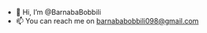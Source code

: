 - 👋 Hi, I’m @BarnabaBobbili
- 📫 You can reach me on barnababobbili098@gmail.com

<!---
BarnabaBobbili/BarnabaBobbili is a ✨ special ✨ repository because its `README.md` (this file) appears on your GitHub profile.
You can click the Preview link to take a look at your changes.
--->

